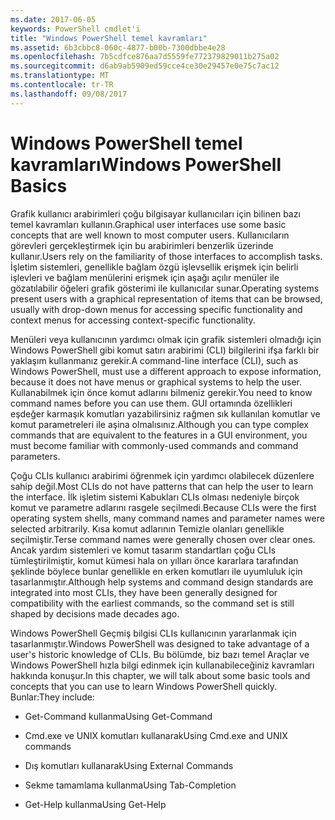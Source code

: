```yaml
---
ms.date: 2017-06-05
keywords: PowerShell cmdlet'i
title: "Windows PowerShell temel kavramları"
ms.assetid: 6b3cbbc8-060c-4877-b00b-7300dbbe4e28
ms.openlocfilehash: 7b5cdfce876aa7d5559fe772379829011b275a02
ms.sourcegitcommit: d6ab9ab5909ed59cce4ce30e29457e0e75c7ac12
ms.translationtype: MT
ms.contentlocale: tr-TR
ms.lasthandoff: 09/08/2017
---
```

# <a name="windows-powershell-basics"></a><span data-ttu-id="fef81-103">Windows PowerShell temel kavramları</span><span class="sxs-lookup"><span data-stu-id="fef81-103">Windows PowerShell Basics</span></span>
<span data-ttu-id="fef81-104">Grafik kullanıcı arabirimleri çoğu bilgisayar kullanıcıları için bilinen bazı temel kavramları kullanın.</span><span class="sxs-lookup"><span data-stu-id="fef81-104">Graphical user interfaces use some basic concepts that are well known to most computer users.</span></span> <span data-ttu-id="fef81-105">Kullanıcıların görevleri gerçekleştirmek için bu arabirimleri benzerlik üzerinde kullanır.</span><span class="sxs-lookup"><span data-stu-id="fef81-105">Users rely on the familiarity of those interfaces to accomplish tasks.</span></span> <span data-ttu-id="fef81-106">İşletim sistemleri, genellikle bağlam özgü işlevsellik erişmek için belirli işlevleri ve bağlam menülerini erişmek için aşağı açılır menüler ile gözatılabilir öğeleri grafik gösterimi ile kullanıcılar sunar.</span><span class="sxs-lookup"><span data-stu-id="fef81-106">Operating systems present users with a graphical representation of items that can be browsed, usually with drop-down menus for accessing specific functionality and context menus for accessing context-specific functionality.</span></span>

<span data-ttu-id="fef81-107">Menüleri veya kullanıcının yardımcı olmak için grafik sistemleri olmadığı için Windows PowerShell gibi komut satırı arabirimi (CLI) bilgilerini ifşa farklı bir yaklaşım kullanmanız gerekir.</span><span class="sxs-lookup"><span data-stu-id="fef81-107">A command-line interface (CLI), such as Windows PowerShell, must use a different approach to expose information, because it does not have menus or graphical systems to help the user.</span></span> <span data-ttu-id="fef81-108">Kullanabilmek için önce komut adlarını bilmeniz gerekir.</span><span class="sxs-lookup"><span data-stu-id="fef81-108">You need to know command names before you can use them.</span></span> <span data-ttu-id="fef81-109">GUI ortamında özellikleri eşdeğer karmaşık komutları yazabilirsiniz rağmen sık kullanılan komutlar ve komut parametreleri ile aşina olmalısınız.</span><span class="sxs-lookup"><span data-stu-id="fef81-109">Although you can type complex commands that are equivalent to the features in a GUI environment, you must become familiar with commonly-used commands and command parameters.</span></span>

<span data-ttu-id="fef81-110">Çoğu CLIs kullanıcı arabirimi öğrenmek için yardımcı olabilecek düzenlere sahip değil.</span><span class="sxs-lookup"><span data-stu-id="fef81-110">Most CLIs do not have patterns that can help the user to learn the interface.</span></span> <span data-ttu-id="fef81-111">İlk işletim sistemi Kabukları CLIs olması nedeniyle birçok komut ve parametre adlarını rasgele seçilmedi.</span><span class="sxs-lookup"><span data-stu-id="fef81-111">Because CLIs were the first operating system shells, many command names and parameter names were selected arbitrarily.</span></span> <span data-ttu-id="fef81-112">Kısa komut adlarının Temizle olanları genellikle seçilmiştir.</span><span class="sxs-lookup"><span data-stu-id="fef81-112">Terse command names were generally chosen over clear ones.</span></span> <span data-ttu-id="fef81-113">Ancak yardım sistemleri ve komut tasarım standartları çoğu CLIs tümleştirilmiştir, komut kümesi hala on yılları önce kararlara tarafından şeklinde böylece bunlar genellikle en erken komutları ile uyumluluk için tasarlanmıştır.</span><span class="sxs-lookup"><span data-stu-id="fef81-113">Although help systems and command design standards are integrated into most CLIs, they have been generally designed for compatibility with the earliest commands, so the command set is still shaped by decisions made decades ago.</span></span>

<span data-ttu-id="fef81-114">Windows PowerShell Geçmiş bilgisi CLIs kullanıcının yararlanmak için tasarlanmıştır.</span><span class="sxs-lookup"><span data-stu-id="fef81-114">Windows PowerShell was designed to take advantage of a user's historic knowledge of CLIs.</span></span> <span data-ttu-id="fef81-115">Bu bölümde, biz bazı temel Araçlar ve Windows PowerShell hızla bilgi edinmek için kullanabileceğiniz kavramları hakkında konuşur.</span><span class="sxs-lookup"><span data-stu-id="fef81-115">In this chapter, we will talk about some basic tools and concepts that you can use to learn Windows PowerShell quickly.</span></span> <span data-ttu-id="fef81-116">Bunlar:</span><span class="sxs-lookup"><span data-stu-id="fef81-116">They include:</span></span>

- <span data-ttu-id="fef81-117">Get-Command kullanma</span><span class="sxs-lookup"><span data-stu-id="fef81-117">Using Get-Command</span></span>

- <span data-ttu-id="fef81-118">Cmd.exe ve UNIX komutları kullanarak</span><span class="sxs-lookup"><span data-stu-id="fef81-118">Using Cmd.exe and UNIX commands</span></span>

- <span data-ttu-id="fef81-119">Dış komutları kullanarak</span><span class="sxs-lookup"><span data-stu-id="fef81-119">Using External Commands</span></span>

- <span data-ttu-id="fef81-120">Sekme tamamlama kullanma</span><span class="sxs-lookup"><span data-stu-id="fef81-120">Using Tab-Completion</span></span>

- <span data-ttu-id="fef81-121">Get-Help kullanma</span><span class="sxs-lookup"><span data-stu-id="fef81-121">Using Get-Help</span></span>

